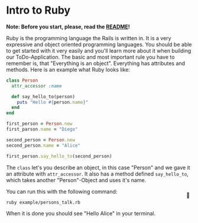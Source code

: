# Intro to Ruby

__**Note:** Before you start, please, read the [README](../README.md)!__

Ruby is the programming language the Rails is written in. It is a very expressive and object oriented programming languages. You should be able to get started with it very easily and you'll learn more about it when building our ToDo-Application. The basic and most important rule you have to remember is, that "Everything is an object". Everything has attributes and methods. Here is an example what Ruby looks like:

```ruby
class Person
  attr_accessor :name

  def say_hello_to(person)
    puts "Hello #{person.name}"
  end
end

first_person = Person.new
first_parson.name = "Diego"

second_person = Person.new
second_person.name = "Alice"

first_person.say_hello_to(second_person)
```

The `class` let's you describe an object, in this case "Person" and we gave it an attribute with `attr_accessor`. It also has a method defined `say_hello_to`, which takes another "Person"-Object and uses it's name.

You can run this with the following command:

```shell
ruby example/persons_talk.rb
```
<span style="display:inline-block;float:right;margin-top:-3.5em;margin-right:.5em;position:relative;">:whale:</span>
When it is done you should see "Hello Alice" in your terminal.
